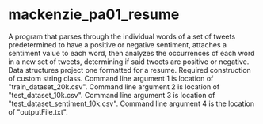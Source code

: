 # mackenzie_pa01_resume
A program that parses through the individual words of a set of tweets predetermined to have a positive or negative sentiment, attaches a sentiment value to each word, then analyzes the occurrences of each word in a new set of tweets, determining if said tweets are positive or negative.
Data structures project one formatted for a resume. Required construction of custom string class. Command line argument 1 is location of "train_dataset_20k.csv". Command line argument 2 is location of "test_dataset_10k.csv". Command line argument 3 is location of "test_dataset_sentiment_10k.csv". Command line argument 4 is the location of "outputFile.txt".

